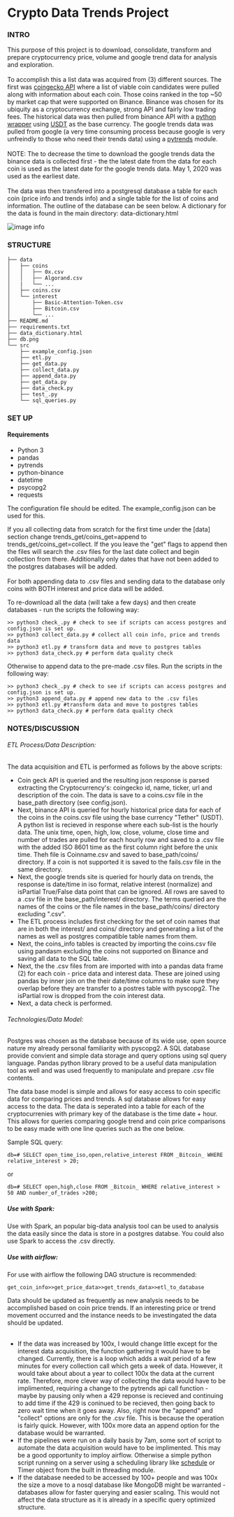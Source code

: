 # Crypto Data Trends Project


### INTRO
This purpose of this project is to download, consolidate, transform and prepare cryptocurrency price, volume and google trend data for analysis and exploration.<br/>
<br>
To accomplish this a list data was acquired from (3) different sources. The first was [coingecko API](https://www.coingecko.com/en/api) where a list of viable coin candidates were pulled along with information about each coin. Those coins ranked in the top ~50 by market cap that were supported on Binance. Binance was chosen for its ubiquity as a cryptocurrency exchange, strong API and fairly low trading fees. The historical data was then pulled from binance API with a [python wrapper](https://github.com/sammchardy/python-binance) using [USDT](https://tether.to/) as the base currency. The google trends data was pulled from google (a very time consuming process because google is very unfreindly to those who need their trends data) using a [pytrends](https://github.com/GeneralMills/pytrends) module.<br/>
<br>
NOTE: The to decrease the time to download the google trends data the binance data is collected first - the the latest date from the data for each coin is used as the latest date for the google trends data. May 1, 2020 was used as the earliest date.<br/>
<br>
The data was then transfered into a postgresql database a table for each coin (price info and trends info) and a single table for the list of coins and information. The outline of the database can be seen below. A dictionary for the data is found in the main directory: data-dictionary.html<br/>

![image info](./db.png)


### STRUCTURE

```
├── data                                                                                         
│   ├── coins                                                                                                        
│   │   ├── 0x.csv                                                                                                          
│   │   ├── Algorand.csv                                                                                                     
│   |   └── ...                                                                                       
│   ├── coins.csv
│   └── interest
│       ├── Basic-Attention-Token.csv
│       ├── Bitcoin.csv
│       └── ...
├── README.md
├── requirements.txt
├── data_dictionary.html
├── db.png
└── src
    ├── example_config.json
    ├── etl.py
    ├── get_data.py
    ├── collect_data.py
    ├── append_data.py
    ├── get_data.py
    ├── data_check.py
    ├── test_.py
    └── sql_queries.py

```

### SET UP

#### Requirements
* Python 3
* pandas
* pytrends
* python-binance
* datetime
* psycopg2
* requests

The configuration file should be edited. The example_config.json can be used for this.

If you all collecting data from scratch for the first time under the [data] section change trends_get/coins_get=append to trends_get/coins_get=collect.
If the you leave the "get" flags to  append then the files will search the .csv files for the last date collect and begin collection from there. Additionally only dates that have not been added to the postgres databases will be added.<br/>
<br>
For both appending data to .csv files and sending data to the database only coins with BOTH interest and price data will be added.

To re-download all the data (will take a few days) and then create databases - run the scripts the following way:
```
>> python3 check_.py # check to see if scripts can access postgres and config.json is set up.
>> python3 collect_data.py # collect all coin info, price and trends data
>> python3 etl.py # transform data and move to postgres tables
>> python3 data_check.py # perform data quality check
```
Otherwise to append data to the pre-made .csv files. Run the scripts in the following way:
```
>> python3 check_.py # check to see if scripts can access postgres and config.json is set up.
>> python3 append_data.py # append new data to the .csv files
>> python3 etl.py #transform data and move to postgres tables
>> python3 data_check.py # perform data quality check
```


### NOTES/DISCUSSION

###### ETL Process/Data Description:

The data acquisition and ETL is performed as follows by the above scripts:
* Coin geck API is queried and the resulting json response is parsed extracting the Cryptocurrency's: coingecko id, name, ticker, url and description of the coin. The data is save to a coins.csv file in the base_path directory (see config.json).
* Next, binance API is queried for hourly historical price data for each of the coins in the coins.csv file using the base currency "Tether" (USDT). A python list is recieved in response where each sub-list is the hourly data. The unix time, open, high, low, close, volume, close time and number of trades are pulled for each hourly row and saved to a .csv file with the added ISO 8601 time as the first column right before the unix time. Theh file is Coinname.csv and saved to base_path/coins/ directory. If a coin is not supported it is saved to the fails.csv file in the same directory.
* Next, the google trends site is queried for hourly data on trends, the response is date/time in iso format, relative interest (normalize) and isPartial True/False data point that can be ignored. All rows are saved to a .csv file in the base_path/interest/ directory. The terms queried are the names of the coins or the file names in the base_path/coins/ directory excluding ".csv".
* The ETL process includes first checking for the set of coin names that are in both the interest/ and coins/ directory and generating a list of the names as well as postgres compatible table names from them.
* Next, the coins_info tables is creacted by importing the coins.csv file using pandasm excluding the coins not supported on Binance and saving all data to the SQL table.
* Next, the the .csv files from are imported with into a pandas data frame (2) for each coin - price data and interest data. These are joined using pandas by inner join on the their date/time columns to make sure they overlap before they are transfer to a postres table with pyscopg2. The isPartial row is dropped from the coin interest data.
* Next, a data check is performed.


###### Technologies/Data Model:

Postgres was chosen as the database because of its wide use, open source nature my already personal familiarity with pyscopg2. A SQL database provide convient and simple data storage and query options using sql query language. Pandas python library proved to be a useful data manipulation tool as well and was used frequently to manipulate and prepare .csv file contents.

The data base model is simple and allows for easy access to coin specific data for comparing prices and trends. A sql database allows for easy access to the data. The data is seperated into a table for each of the cryptocurrenies with primary key of the database is the time date + hour. This allows for queries comparing google trend and coin price comparisons to be easy made with one line queries such as the one below.

Sample SQL query:
```
db=# SELECT open_time_iso,open,relative_interest FROM _Bitcoin_ WHERE relative_interest > 20;
```
or
```
db=# SELECT open,high,close FROM _Bitcoin_ WHERE relative_interest > 50 AND number_of_trades >200;
```

##### Use with Spark:
Use with Spark, an popular big-data analysis tool can be used to analysis the data easily since the data is store in a postgres databse. You could also use Spark to access the .csv directly.


##### Use with airflow:
For use with airflow the following DAG structure is recommended:
```
get_coin_info>>get_price_data>>get_trends_data>>etl_to_database
```

Data should be updated as frequently as new analysis needs to be accomplished based on coin price trends. If an interesting price or trend movement occurred and the instance needs to be investingated the data should be updated.<br/>
<br>

* If the data was increased by 100x, I would change little except for the interest data acquisition, the function gathering it would have to be changed. Currently, there is a loop which adds a wait period of a few minutes for every collection call which gets a week of data. However, it would take about about a year to collect 100x the data at the current rate.  Therefore, more clever way of collecting the data would have to be implimented, requiring a change to the pytrends api call function - maybe by pausing only when a 429 reponse is recieved and continuing to add time if the 429 is coninued to be recieved, then going back to zero wait time when it goes away. Also, right now the "append" and "collect" options are only for the .csv file. This is because the operation is fairly quick. However, with 100x more data an append option for the database would be warranted. 
* If the pipelines were run on a daily basis by 7am, some sort of script to automate the data acquisition would have to be implimented. This may be a good opportunity to imploy airflow. Otherwise a simple python script running on a server using a scheduling library like [schedule](https://pypi.org/project/schedule/) or Timer object from the built in threading module.
* If the database needed to be accessed by 100+ people and was 100x the size a move to a nosql database like MongoDB might be warranted - databases allow for faster querying and easier scaling. This would not affect the data structure as it is already in a specific query optimized structure. 
